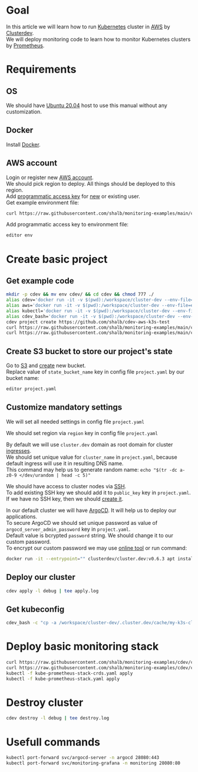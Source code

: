 # Goal
In this article we will learn how to run [Kubernetes](https://kubernetes.io/) cluster in [AWS](https://aws.amazon.com/) by [Clusterdev](https://cluster.dev/).  
We will deploy monitoring code to learn how to monitor Kubernetes clusters by [Prometheus](https://prometheus.io/).


# Requirements
## OS
We should have [Ubuntu 20.04](https://releases.ubuntu.com/20.04/) host to use this manual without any customization.

## Docker
Install [Docker](https://docs.docker.com/engine/install/ubuntu/).

## AWS account
Login or register new [AWS account](https://aws.amazon.com/).  
We should pick region to deploy. All things should be deployed to this region.  
Add [programmatic access key](https://docs.aws.amazon.com/general/latest/gr/aws-sec-cred-types.html#access-keys-and-secret-access-keysv) for [new](https://docs.aws.amazon.com/IAM/latest/UserGuide/id_users_create.html) or existing user.  
Get example environment file:
```bash
curl https://raw.githubusercontent.com/shalb/monitoring-examples/main/cdev/monitoring-cluster-blog/env > env
```
Add programmatic access key to environment file:
```bash
editor env
```

# Create basic project
## Get example code
```bash
mkdir -p cdev && mv env cdev/ && cd cdev && chmod 777 ./
alias cdev='docker run -it -v $(pwd):/workspace/cluster-dev --env-file=env clusterdev/cluster.dev:v0.6.3'
alias aws='docker run -it -v $(pwd):/workspace/cluster-dev --env-file=env --entrypoint=aws clusterdev/cluster.dev:v0.6.3'
alias kubectl='docker run -it -v $(pwd):/workspace/cluster-dev --env-file=env --network=host --entrypoint=kubectl clusterdev/cluster.dev:v0.6.3'
alias cdev_bash='docker run -it -v $(pwd):/workspace/cluster-dev --env-file=env --entrypoint="" clusterdev/cluster.dev:v0.6.3 bash'
cdev project create https://github.com/shalb/cdev-aws-k3s-test
curl https://raw.githubusercontent.com/shalb/monitoring-examples/main/cdev/monitoring-cluster-blog/stack.yaml > stack.yaml
curl https://raw.githubusercontent.com/shalb/monitoring-examples/main/cdev/monitoring-cluster-blog/project.yaml > project.yaml
```

## Create S3 bucket to store our project's state
Go to [S3](https://s3.console.aws.amazon.com/s3/buckets) and [create](https://docs.aws.amazon.com/AmazonS3/latest/userguide/create-bucket-overview.html) new bucket.  
Replace value of `state_bucket_name` key in config file `project.yaml` by our bucket name:
```bash
editor project.yaml
```

## Customize mandatory settings
We will set all needed settings in config file `project.yaml`  

We should set region via `region` key in config file `project.yaml`  

By default we will use `cluster.dev` domain as root domain for cluster [ingresses](https://kubernetes.github.io/ingress-nginx/).  
We should set unique value for `cluster_name` in `project.yaml`, because default ingress will use it in resulting DNS name.  
This command may help us to generate random name: `echo "$(tr -dc a-z0-9 </dev/urandom | head -c 5)"`  

We should have access to cluster nodes via [SSH](https://en.wikipedia.org/wiki/Secure_Shell).  
To add existing SSH key we should add it to `public_key` key in `project.yaml`.  
If we have no SSH key, then we should [create it](https://docs.aws.amazon.com/AWSEC2/latest/UserGuide/create-key-pairs.html).  

In our default cluster we will have [ArgoCD](https://argo-cd.readthedocs.io/). It will help us to deploy our applications.  
To secure ArgoCD we should set unique password as value of `argocd_server_admin_password` key in `project.yaml`.  
Default value is bcrypted `password` string. We should change it to our custom password.  
To encrypt our custom password we may use [online tool](https://www.browserling.com/tools/bcrypt) or run command:
```bash
docker run -it --entrypoint="" clusterdev/cluster.dev:v0.6.3 apt install -y apache2-utils && htpasswd -bnBC 10 "" myPassword | tr -d ':\n' ; echo ''
```

## Deploy our cluster
```bash
cdev apply -l debug | tee apply.log
```

## Get kubeconfig
```bash
cdev_bash -c "cp -a /workspace/cluster-dev/.cluster.dev/cache/my-k3s-cluster.k3s/kubeconfig_tmp kubeconfig"
```

# Deploy basic monitoring stack
```bash
curl https://raw.githubusercontent.com/shalb/monitoring-examples/cdev/cdev/monitoring-cluster-blog/kube-prometheus-stack/kube-prometheus-stack-crds.yaml > kube-prometheus-stack-crds.yaml
curl https://raw.githubusercontent.com/shalb/monitoring-examples/cdev/cdev/monitoring-cluster-blog/kube-prometheus-stack/kube-prometheus-stack.yaml > kube-prometheus-stack.yaml
kubectl -f kube-prometheus-stack-crds.yaml apply
kubectl -f kube-prometheus-stack.yaml apply
```

# Destroy cluster
```bash
cdev destroy -l debug | tee destroy.log
```

# Usefull commands
```bash
kubectl port-forward svc/argocd-server -n argocd 28080:443
kubectl port-forward svc/monitoring-grafana -n monitoring 28080:80
```
